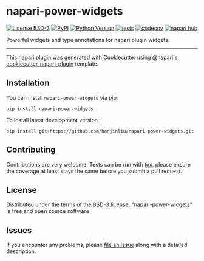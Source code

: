 # napari-power-widgets

[![License BSD-3](https://img.shields.io/pypi/l/napari-power-widgets.svg?color=green)](https://github.com/hanjinliu/napari-power-widgets/raw/main/LICENSE)
[![PyPI](https://img.shields.io/pypi/v/napari-power-widgets.svg?color=green)](https://pypi.org/project/napari-power-widgets)
[![Python Version](https://img.shields.io/pypi/pyversions/napari-power-widgets.svg?color=green)](https://python.org)
[![tests](https://github.com/hanjinliu/napari-power-widgets/workflows/tests/badge.svg)](https://github.com/hanjinliu/napari-power-widgets/actions)
[![codecov](https://codecov.io/gh/hanjinliu/napari-power-widgets/branch/main/graph/badge.svg)](https://codecov.io/gh/hanjinliu/napari-power-widgets)
[![napari hub](https://img.shields.io/endpoint?url=https://api.napari-hub.org/shields/napari-power-widgets)](https://napari-hub.org/plugins/napari-power-widgets)

Powerful widgets and type annotations for napari plugin widgets.

----------------------------------

This [napari] plugin was generated with [Cookiecutter] using [@napari]'s [cookiecutter-napari-plugin] template.

<!--
Don't miss the full getting started guide to set up your new package:
https://github.com/napari/cookiecutter-napari-plugin#getting-started

and review the napari docs for plugin developers:
https://napari.org/stable/plugins/index.html
-->

## Installation

You can install `napari-power-widgets` via [pip]:

    pip install napari-power-widgets



To install latest development version :

    pip install git+https://github.com/hanjinliu/napari-power-widgets.git


## Contributing

Contributions are very welcome. Tests can be run with [tox], please ensure
the coverage at least stays the same before you submit a pull request.

## License

Distributed under the terms of the [BSD-3] license,
"napari-power-widgets" is free and open source software

## Issues

If you encounter any problems, please [file an issue] along with a detailed description.

[napari]: https://github.com/napari/napari
[Cookiecutter]: https://github.com/audreyr/cookiecutter
[@napari]: https://github.com/napari
[MIT]: http://opensource.org/licenses/MIT
[BSD-3]: http://opensource.org/licenses/BSD-3-Clause
[GNU GPL v3.0]: http://www.gnu.org/licenses/gpl-3.0.txt
[GNU LGPL v3.0]: http://www.gnu.org/licenses/lgpl-3.0.txt
[Apache Software License 2.0]: http://www.apache.org/licenses/LICENSE-2.0
[Mozilla Public License 2.0]: https://www.mozilla.org/media/MPL/2.0/index.txt
[cookiecutter-napari-plugin]: https://github.com/napari/cookiecutter-napari-plugin

[file an issue]: https://github.com/hanjinliu/napari-power-widgets/issues

[napari]: https://github.com/napari/napari
[tox]: https://tox.readthedocs.io/en/latest/
[pip]: https://pypi.org/project/pip/
[PyPI]: https://pypi.org/
